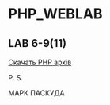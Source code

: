 # PHP_WEBLAB
## LAB 6-9(11)
[Скачать PHP архів]([[[docs/example.txt](https://github.com/linbaz/PHP_WEBLAB/releases/download/RELEASE/Sendmailer.rar)](https://github.com/linbaz/PHP_WEBLAB/releases/tag/RELEASE)](https://github.com/linbaz/PHP_WEBLAB/releases))

P. S.

МАРК ПАСКУДА
